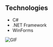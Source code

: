 ## Technologies
* C#
* .NET Framework
* WinForms

![GIF](https://github.com/SadNpp/Heart/blob/master/lol.gif)

